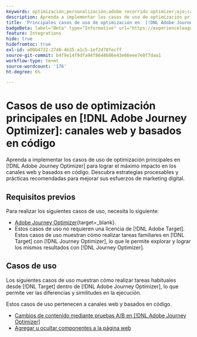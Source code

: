 ```yaml
---
keywords: optimización;personalización;adobe recorrido optimizer;ajo;casos de uso;escenarios;web;basado en código
description: Aprenda a implementar los casos de uso de optimización principales en Adobe Journey Optimizer para lograr el máximo impacto.
title: 'Principales casos de uso de optimización en  [!DNL Adobe Journey Optimizer] : canales web y basados en código'
badgeBeta: label="Beta" type="Informative" url="https://experienceleague.adobe.com/docs/target/using/introduction/intro.html?lang=es#beta newtab=true" tooltip="¿Qué son las funciones beta en  [!DNL Adobe Target]?"
feature: Integrations
hide: true
hidefromtoc: true
exl-id: a00b4732-2740-4b35-a1c5-1ef2d78fecff
source-git-commit: b4f9e14f9dfa94f8648686e43e66eee7e0f7daa1
workflow-type: tm+mt
source-wordcount: '176'
ht-degree: 6%

---
```


# Casos de uso de optimización principales en [!DNL Adobe Journey Optimizer]: canales web y basados en código

Aprenda a implementar los casos de uso de optimización principales en [!DNL Adobe Journey Optimizer] para lograr el máximo impacto en los canales web y basados en código. Descubra estrategias procesables y prácticas recomendadas para mejorar sus esfuerzos de marketing digital.

## Requisitos previos  

Para realizar los siguientes casos de uso, necesita lo siguiente:

* [Adobe Journey Optimizer](https://experienceleague.adobe.com/en/docs/journey-optimizer/using/get-started/get-started){target=_blank}.
* Estos casos de uso no requieren una licencia de [!DNL Adobe Target]. Estos casos de uso muestran cómo realizar tareas familiares en [!DNL Target] con [!DNL Journey Optimizer], lo que le permite explorar y lograr los mismos resultados con [!DNL Journey Optimizer].

## Casos de uso

Los siguientes casos de uso muestran cómo realizar tareas habituales desde [!DNL Target] dentro de [!DNL Adobe Journey Optimizer], lo que permite ver las diferencias y similitudes en la ejecución.

Estos casos de uso pertenecen a canales web y basados en código.

* [Cambios de contenido mediante pruebas A/B en  [!DNL Adobe Journey Optimizer]](/help/main/c-integrating-target-with-mac/ajo/content-change-using-ajo.md)
* [Agregar u ocultar componentes a la página web](/help/main/c-integrating-target-with-mac/ajo/add-hide-content-using-ajo.md)
